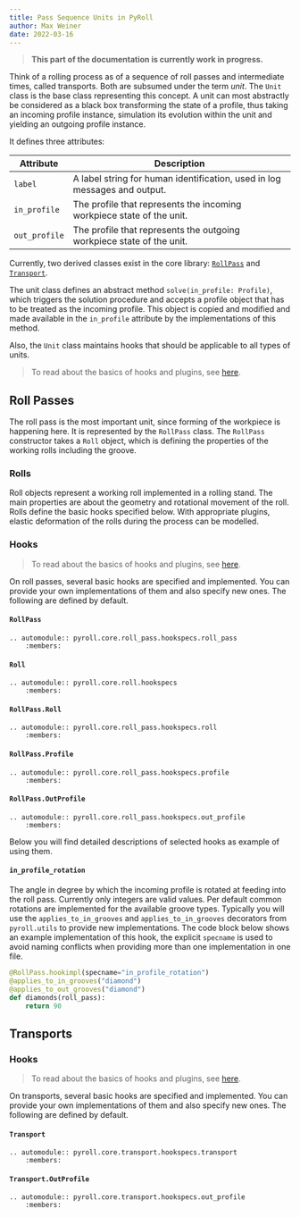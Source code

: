 ```yaml
---
title: Pass Sequence Units in PyRoll  
author: Max Weiner  
date: 2022-03-16
---
```


> **This part of the documentation is currently work in progress.**

Think of a rolling process as of a sequence of roll passes and intermediate times, called transports. Both are subsumed
under the term *unit*. The `Unit` class is the base class representing this concept.
A unit can most abstractly be considered as a black box transforming the state of a profile,
thus taking an incoming profile instance, simulation its evolution within the unit and yielding an outgoing profile instance.

It defines three attributes:

| Attribute     | Description                                                               |
|---------------|---------------------------------------------------------------------------|
| `label`       | A label string for human identification, used in log messages and output. |
| `in_profile`  | The profile that represents the incoming workpiece state of the unit.     |
| `out_profile` | The profile that represents the outgoing workpiece state of the unit.     |

Currently, two derived classes exist in the core library: [`RollPass`](units.md#roll-passes)
and [`Transport`](units.md#transports).

The unit class defines an abstract method `solve(in_profile: Profile)`, which triggers the solution procedure and accepts
a profile object that has to be treated as the incoming profile. This object is copied and modified and made available
in the `in_profile` attribute by the implementations of this method.

Also, the `Unit` class maintains hooks that should be applicable to all types of units.

> To read about the basics of hooks and plugins, see [here](plugins.md).

## Roll Passes

The roll pass is the most important unit, since forming of the workpiece is happening here.
It is represented by the `RollPass` class.
The `RollPass` constructor takes a `Roll` object, which is defining the properties of the working rolls including the groove.

### Rolls

Roll objects represent a working roll implemented in a rolling stand.
The main properties are about the geometry and rotational movement of the roll.
Rolls define the basic hooks specified below.
With appropriate plugins, elastic deformation of the rolls during the process can be modelled.

### Hooks

> To read about the basics of hooks and plugins, see [here](plugins.md).

On roll passes, several basic hooks are specified and implemented. You can provide your own implementations of them and
also specify new ones. The following are defined by default.

#### `RollPass`

```{eval-rst} 
.. automodule:: pyroll.core.roll_pass.hookspecs.roll_pass
    :members:
```

#### `Roll`

```{eval-rst} 
.. automodule:: pyroll.core.roll.hookspecs
    :members:
```

#### `RollPass.Roll`

```{eval-rst} 
.. automodule:: pyroll.core.roll_pass.hookspecs.roll
    :members:
```

#### `RollPass.Profile`

```{eval-rst} 
.. automodule:: pyroll.core.roll_pass.hookspecs.profile
    :members:
```

#### `RollPass.OutProfile`

```{eval-rst} 
.. automodule:: pyroll.core.roll_pass.hookspecs.out_profile
    :members:
```

Below you will find detailed descriptions of selected hooks as example of using them.

#### `in_profile_rotation`

The angle in degree by which the incoming profile is rotated at feeding into the roll pass. Currently only integers are
valid values. Per default common rotations are implemented for the available groove types. Typically you will use
the `applies_to_in_grooves` and `applies_to_in_grooves` decorators from `pyroll.utils` to provide new implementations.
The code block below shows an example implementation of this hook, the explicit `specname` is used to avoid naming
conflicts when providing more than one implementation in one file.

```python
@RollPass.hookimpl(specname="in_profile_rotation")
@applies_to_in_grooves("diamond")
@applies_to_out_grooves("diamond")
def diamonds(roll_pass):
    return 90
```

## Transports

### Hooks

> To read about the basics of hooks and plugins, see [here](plugins.md).

On transports, several basic hooks are specified and implemented. You can provide your own implementations of them and
also specify new ones. The following are defined by default.

#### `Transport`

```{eval-rst} 
.. automodule:: pyroll.core.transport.hookspecs.transport
    :members:
```

#### `Transport.OutProfile`

```{eval-rst} 
.. automodule:: pyroll.core.transport.hookspecs.out_profile
    :members:
```